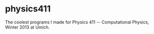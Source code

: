 physics411
==========

The coolest programs I made for Physics 411 -- Computational Physics, Winter 2013 at Umich.
